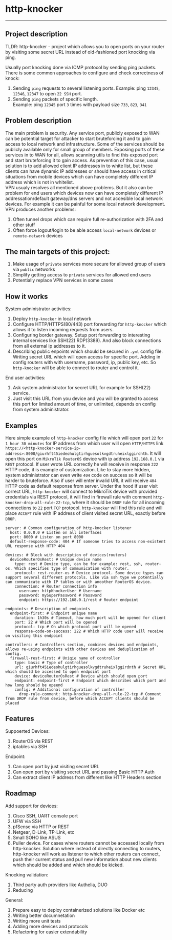 # http-knocker


---
## Project description
TLDR: http-knocker - project which allows you to open ports on your router by visiting some secret URL instead of old-fashioned port knocking via ping.

Usually port knocking done via ICMP protocol by sending ping packets. There is some common approaches to configure and check correctness of knock:
1. Sending `ping` requests to several listening ports.
   Example: ping `12345`, `12346`, `12347` to open `22 SSH` port.
2. Sending `ping` packets of specific length.\
   Example: ping `12345` port `3` times with payload size `733`, `823`, `341`

## Problem description
The main problem is security. Any service port, publicly exposed to WAN can be potential target for attacker to start bruteforcing it and to gain access to local network and infrastructure.
Some of the services should be publicly available only for small group of members. Exposing ports of these services in to WAN for all, allows scanning utils to find this exposed port and start bruteforcing it to gain access. As prevention of this case, usual solution is to add allowed client IP addresses in to white list, but these clients can have dynamic IP addresses or should have access in critical situations from mobile devices which can have completely different IP address which is not in whitelist.\
VPN usualy resolves all mentioned above problems. But it also can be problem for end users which devices now can have completely different IP addressation/default gateway/dns servers and not accesible local network devices. For example it can be painful for some local network development. VPN produces another problems:
1. Often tunnel drops which can require full re-authorization with 2FA and other stuff
2. Often force logout/login to be able access `local-network` devices or `remote-network` devices


## The main targets of this project:
1. Make usage of `private` services more secure for allowed group of users via `public` networks
2. Simplify getting access to `private` services for allowed end users
3. Potentially replace VPN services in some cases


## How it works
System administrator activities:
1. Deploy `http-knocker` in local network
2. Configure HTTP/HTTPS(80/443) port forwarding for `http-knocker` which allows it to listen incoming requests from users.
3. Configuring border gateway. Setup port forwarding to interesting internal services like SSH(22) RDP(3389). And also block connections from all external ip addresses to it.
4. Describing public enpoints which should be secured in `.yml` config file. Writing secret URL which will open access for specific port. Adding in config routers with with username, password, ip, public key, etc. So `http-knocker` will be able to connect to router and control it.

End user activities:
1. Ask system administrator for secret URL for example for SSH(22) service.
2. Just visit this URL from you device and you will be granted to access this port for limited amount of time, or unlimited, depends on config from system administrator.

## Examples

Here simple example of `http-knocker` config file which will open port `22` for `1 hour 30 minutes` for IP address from which user will open `HTTP/HTTPS` link `https://<http-knocker-service-ip-address>:8000/giurhft45iedeohulgtirhguesolkvgdtruheixlggirdnth`. It will open this port on `MikroTik RouterOS` device with ip address `192.168.0.1` via `REST` protocol. If user wrote URL correctly he will receive in response `222` HTTP code, it is example of customization. Like to stay more hidden, system administrator can even write `404` code on success so it will be harder to bruteforce. Also if user will enter invalid URL it will receive `404` HTTP code as default response from server. Under the hood if user visit correct URL, `http-knocker` will connect to MikroTik device with provided credentials via REST protocol, it will find in firewall rule with comment `http-knocker-drop-all-rule-22-tcp`, where it should be `DROP` rule for all incoming connections to `22` port `TCP` protocol. `http-knocker` will find this rule and will place `ACCEPT` rule with IP address of client visited secret URL, exactly before `DROP`.

```
server: # Common configuration of http-knocker listener
  host: 0.0.0.0 # Listen on all interfaces
  port: 8000 # Listen on port 8000
  default-response-code: 404 # If someone tries to access non-existent URL response with HTTP 404

devices: # Block with description of devices(routers)
  deviceRouterOsRest: # Unique device name
    type: rest # Device type, can be for example: rest, ssh, router-os. Which specifies type of communication with router.
    protocol: rest-router-os # Device protocol. Some device types can support several different protocols. Like via ssh type we potentially can communicate with IP tables or with anoother RouterOS device.
    connection: # Router connection info
      username: httpKnockerUser # Username
      password: mySuperPassword # Password
      endpoint: https://192.168.0.1/rest # Router endpoint

endpoints: # Description of endpoints
  endpoint-first: # Endpoint unique name
    duration: 1h30s # Timeout, how much port will be opened for client
    port: 22 # Which port will be opened
    protocol: tcp # On which protocol port will be opened
    response-code-on-success: 222 # Which HTTP code user will receive on visiting this endpoint

controllers: # Controllers section, combines devices and endpoints, allows re-using endpoints with other devices and deduplication of config.
  firewall-rest-first: # Uniqie name of controller
    type: basic # Type of controller
    url: giurhft45iedeohulgtirhguesolkvgdtruheixlggirdnth # Secret URL which should be accessed to open endpoint port
    device: deviceRouterOsRest # Device which should open port
    endpoint: endpoint-first # Endpoint which describes which port and how long should be opeend
    config: # Additional configuration of controller
      drop-rule-comment: http-knocker-drop-all-rule-22-tcp # Comment from DROP rule from device, before which ACCEPT clients should be placed

```

## Features
Suppoerted Devices:
1. RouterOS via REST
2. iptables via SSH

Endpoint:
1. Can open port by just visiting secret URL
2. Can open port by visiting secret URL and passing Basic HTTP Auth
3. Can extract client IP address from different like HTTP Headers section

## Roadmap
Add support for devices:
1. Cisco SSH, UART console port
2. UFW via SSH
3. pfSense via HTTP or REST
4. Netgear, D-Link, TP-Link, etc
5. Small SOHO like ASUS
6. Puller device. For cases where routers cannot be accessed locally from http-knocker. Solution where instead of directly connecting to routers, http-knocker will work as listener to which other routers can connect, push their current status and pull new information about new clients which should be added and which should be kicked.


Knocking validation:
1. Third party auth providers like Authelia, DUO
2. Reducing 


General:
1. Prepare easy to deploy containerized solutions like Docker etc
2. Writing better documnetation
3. Writing more unit tests
4. Adding more devices and protocols
5. Refactoring for easier extendability



